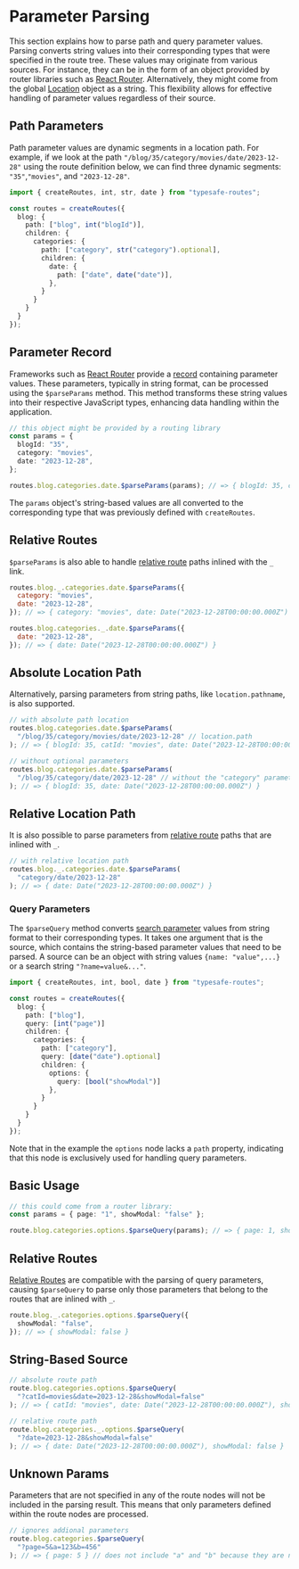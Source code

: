 # Parameter Parsing

This section explains how to parse path and query parameter values. Parsing converts string values into their corresponding types that were specified in the route tree. These values may originate from various sources. For instance, they can be in the form of an object provided by router libraries such as [React Router](https://reactrouter.com). Alternatively, they might come from the global [Location](https://developer.mozilla.org/en-US/docs/Web/API/Location) object as a string. This flexibility allows for effective handling of parameter values regardless of their source.

## Path Parameters

Path parameter values are dynamic segments in a location path. For example, if we look at the path `"/blog/35/category/movies/date/2023-12-28"` using the route definition below, we can find three dynamic segments: `"35"`,`"movies"`, and `"2023-12-28"`.

``` ts
import { createRoutes, int, str, date } from "typesafe-routes";

const routes = createRoutes({
  blog: {
    path: ["blog", int("blogId")],
    children: {
      categories: {
        path: ["category", str("category").optional],
        children: {
          date: {
            path: ["date", date("date")],
          },
        }
      }
    }
  }
});
```
<!-- tabs:start -->

## **Parameter Record**

Frameworks such as [React Router](https://reactrouter.com) provide a [record](https://reactrouter.com/en/main/hooks/use-params#useparams) containing parameter values. These parameters, typically in string format, can be processed using the `$parseParams` method. This method transforms these string values into their respective JavaScript types, enhancing data handling within the application.

``` ts
// this object might be provided by a routing library
const params = {
  blogId: "35",
  category: "movies",
  date: "2023-12-28",
};

routes.blog.categories.date.$parseParams(params); // => { blogId: 35, category: "movies", date: Date("2023-12-28T00:00:00.000Z") }
```

The `params` object's string-based values are all converted to the corresponding type that was previously defined with `createRoutes`.

## **Relative Routes**

`$parseParams` is also able to handle [relative route](basic-features/relative-routes.md) paths inlined with the `_` link.

```js
routes.blog._.categories.date.$parseParams({
  category: "movies",
  date: "2023-12-28",
}); // => { category: "movies", date: Date("2023-12-28T00:00:00.000Z") }

routes.blog.categories._.date.$parseParams({
  date: "2023-12-28",
}); // => { date: Date("2023-12-28T00:00:00.000Z") }
```

## **Absolute Location Path**

Alternatively, parsing parameters from string paths, like `location.pathname`, is also supported.

``` ts
// with absolute path location
routes.blog.categories.date.$parseParams(
  "/blog/35/category/movies/date/2023-12-28" // location.path
); // => { blogId: 35, catId: "movies", date: Date("2023-12-28T00:00:00.000Z") }

// without optional parameters
routes.blog.categories.date.$parseParams(
  "/blog/35/category/date/2023-12-28" // without the "category" parameter
); // => { blogId: 35, date: Date("2023-12-28T00:00:00.000Z") }
```

## **Relative Location Path**

It is also possible to parse parameters from [relative route](basic-features/relative-routes.md) paths that are inlined with `_`.

```js
// with relative location path
routes.blog._.categories.date.$parseParams(
  "category/date/2023-12-28"
); // => { date: Date("2023-12-28T00:00:00.000Z") }
```
<!-- tabs:end -->

### Query Parameters

The `$parseQuery` method converts [search parameter](https://developer.mozilla.org/en-US/docs/Web/API/URL/searchParams) values from string format to their corresponding types. It takes one argument that is the source, which contains the string-based parameter values that need to be parsed. A source can be an object with string values `{name: "value",...}` or a search string `"?name=value&..."`.

``` ts
import { createRoutes, int, bool, date } from "typesafe-routes";

const routes = createRoutes({
  blog: {
    path: ["blog"],
    query: [int("page")]
    children: {
      categories: {
        path: ["category"],
        query: [date("date").optional]
        children: {
          options: {
            query: [bool("showModal")]
          },
        }
      }
    }
  }
});
```

Note that in the example the `options` node lacks a `path` property, indicating that this node is exclusively used for handling query parameters. 

<!-- tabs:start -->
## **Basic Usage**
``` ts
// this could come from a router library:
const params = { page: "1", showModal: "false" };

route.blog.categories.options.$parseQuery(params); // => { page: 1, showModal: false }
```

## **Relative Routes**

[Relative Routes](basic-features/relative-routes.md) are compatible with the parsing of query parameters, causing `$parseQuery` to parse only those parameters that belong to the routes that are inlined with `_`.

``` ts
route.blog._.categories.options.$parseQuery({
  showModal: "false",
}); // => { showModal: false }
```

## **String-Based Source**

``` ts
// absolute route path
route.blog.categories.options.$parseQuery(
  "?catId=movies&date=2023-12-28&showModal=false"
); // => { catId: "movies", date: Date("2023-12-28T00:00:00.000Z"), showModal: false }

// relative route path
route.blog.categories._.options.$parseQuery(
  "?date=2023-12-28&showModal=false"
); // => { date: Date("2023-12-28T00:00:00.000Z"), showModal: false }
```

## **Unknown Params**

Parameters that are not specified in any of the route nodes will not be included in the parsing result. This means that only parameters defined within the route nodes are processed.

``` ts
// ignores addional parameters 
route.blog.categories.$parseQuery(
  "?page=5&a=123&b=456"
); // => { page: 5 } // does not include "a" and "b" because they are not specified.
```
<!-- tabs:end -->
